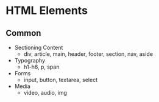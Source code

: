 # HTML Elements
## Common
* Sectioning Content
    * div, article, main, header, footer, section, nav, aside
* Typography
    * h1-h6, p, span
* Forms 
    * input, button, textarea, select
* Media
    * video, audio, img